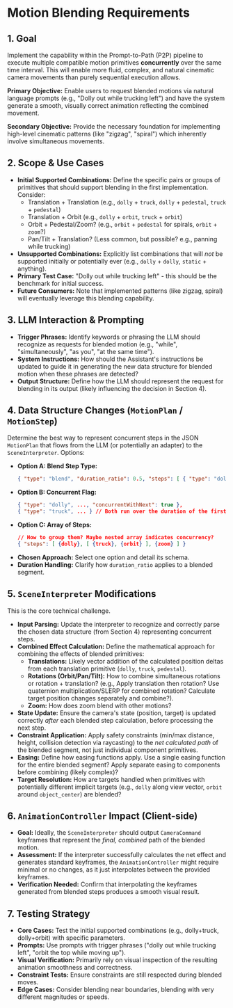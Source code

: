 # Motion Blending Requirements

## 1. Goal

Implement the capability within the Prompt-to-Path (P2P) pipeline to execute multiple compatible motion primitives **concurrently** over the same time interval. This will enable more fluid, complex, and natural cinematic camera movements than purely sequential execution allows.

**Primary Objective:** Enable users to request blended motions via natural language prompts (e.g., "Dolly out while trucking left") and have the system generate a smooth, visually correct animation reflecting the combined movement.

**Secondary Objective:** Provide the necessary foundation for implementing high-level cinematic patterns (like "zigzag", "spiral") which inherently involve simultaneous movements.

## 2. Scope & Use Cases

*   **Initial Supported Combinations:** Define the specific pairs or groups of primitives that should support blending in the first implementation. Consider:
    *   Translation + Translation (e.g., `dolly` + `truck`, `dolly` + `pedestal`, `truck` + `pedestal`)
    *   Translation + Orbit (e.g., `dolly` + `orbit`, `truck` + `orbit`)
    *   Orbit + Pedestal/Zoom? (e.g., `orbit` + `pedestal` for spirals, `orbit` + `zoom`?)
    *   Pan/Tilt + Translation? (Less common, but possible? e.g., panning while trucking)
*   **Unsupported Combinations:** Explicitly list combinations that will *not* be supported initially or potentially ever (e.g., `dolly` + `dolly`, `static` + anything).
*   **Primary Test Case:** "Dolly out while trucking left" - this should be the benchmark for initial success.
*   **Future Consumers:** Note that implemented patterns (like zigzag, spiral) will eventually leverage this blending capability.

## 3. LLM Interaction & Prompting

*   **Trigger Phrases:** Identify keywords or phrasing the LLM should recognize as requests for blended motion (e.g., "while", "simultaneously", "as you", "at the same time").
*   **System Instructions:** How should the Assistant's instructions be updated to guide it in generating the new data structure for blended motion when these phrases are detected?
*   **Output Structure:** Define how the LLM should represent the request for blending in its output (likely influencing the decision in Section 4).

## 4. Data Structure Changes (`MotionPlan` / `MotionStep`)

Determine the best way to represent concurrent steps in the JSON `MotionPlan` that flows from the LLM (or potentially an adapter) to the `SceneInterpreter`. Options:

*   **Option A: Blend Step Type:**
    ```json
    { "type": "blend", "duration_ratio": 0.5, "steps": [ { "type": "dolly", ... }, { "type": "truck", ... } ] }
    ```
*   **Option B: Concurrent Flag:**
    ```json
    { "type": "dolly", ..., "concurrentWithNext": true },
    { "type": "truck", ... } // Both run over the duration of the first step?
    ```
*   **Option C: Array of Steps:**
    ```json
    // How to group them? Maybe nested array indicates concurrency?
    { "steps": [ {dolly}, [ {truck}, {orbit} ], {zoom} ] }
    ```
*   **Chosen Approach:** Select one option and detail its schema.
*   **Duration Handling:** Clarify how `duration_ratio` applies to a blended segment.

## 5. `SceneInterpreter` Modifications

This is the core technical challenge.

*   **Input Parsing:** Update the interpreter to recognize and correctly parse the chosen data structure (from Section 4) representing concurrent steps.
*   **Combined Effect Calculation:** Define the mathematical approach for combining the effects of blended primitives:
    *   **Translations:** Likely vector addition of the calculated position deltas from each translation primitive (`dolly`, `truck`, `pedestal`).
    *   **Rotations (Orbit/Pan/Tilt):** How to combine simultaneous rotations or rotation + translation? (e.g., Apply translation then rotation? Use quaternion multiplication/SLERP for combined rotation? Calculate target position changes separately and combine?).
    *   **Zoom:** How does zoom blend with other motions?
*   **State Update:** Ensure the camera's state (position, target) is updated correctly *after* each blended step calculation, before processing the next step.
*   **Constraint Application:** Apply safety constraints (min/max distance, height, collision detection via raycasting) to the *net calculated path* of the blended segment, not just individual component primitives.
*   **Easing:** Define how easing functions apply. Use a single easing function for the entire blended segment? Apply separate easing to components before combining (likely complex)?
*   **Target Resolution:** How are targets handled when primitives with potentially different implicit targets (e.g., `dolly` along view vector, `orbit` around `object_center`) are blended?

## 6. `AnimationController` Impact (Client-side)

*   **Goal:** Ideally, the `SceneInterpreter` should output `CameraCommand` keyframes that represent the *final, combined* path of the blended motion.
*   **Assessment:** If the interpreter successfully calculates the net effect and generates standard keyframes, the `AnimationController` might require minimal or no changes, as it just interpolates between the provided keyframes.
*   **Verification Needed:** Confirm that interpolating the keyframes generated from blended steps produces a smooth visual result.

## 7. Testing Strategy

*   **Core Cases:** Test the initial supported combinations (e.g., dolly+truck, dolly+orbit) with specific parameters.
*   **Prompts:** Use prompts with trigger phrases ("dolly out while trucking left", "orbit the top while moving up").
*   **Visual Verification:** Primarily rely on visual inspection of the resulting animation smoothness and correctness.
*   **Constraint Tests:** Ensure constraints are still respected during blended moves.
*   **Edge Cases:** Consider blending near boundaries, blending with very different magnitudes or speeds. 